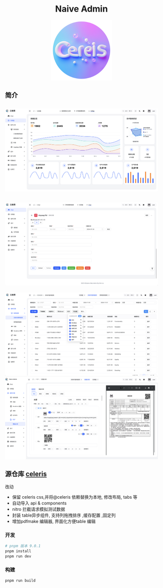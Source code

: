 <div align='center'>
    <h1>Naive Admin</h1>
    <div>
        <img src='https://raw.githubusercontent.com/WangSunio/img/main/images/celeris.png' alt='Naive Admin' width='200'  height='200'/>
    </div>
</div>

## 简介

## ![index.png](https://raw.githubusercontent.com/WangSunio/img/main/images/index.png)
## ![detail.png](https://raw.githubusercontent.com/WangSunio/img/main/images/detail.png)
![report.png](https://raw.githubusercontent.com/WangSunio/img/main/images/cols.png)
![report.png](https://raw.githubusercontent.com/WangSunio/img/main/images/pdf.png)


## 源仓库 [celeris](https://github.com/kirklin/celeris-web)

改动

- 保留 celeris css,并将@celeris 依赖替换为本地, 修改布局, tabs 等
- 自动导入 api & components
- nitro 拦截请求模拟测试数据
- 封装 table异步组件, 支持列拖拽排序 ,缓存配置 ,固定列
- 增加pdfmake 编辑器, 界面化方便table 编辑

### 开发

```bash
# pnpm 版本 9.0.1
pnpm install
pnpm run dev
```

### 构建

```bash
pnpm run build
```
